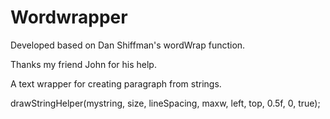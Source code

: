 # Wordwrapper

Developed based on Dan Shiffman's wordWrap function.

Thanks my friend John for his help.

A text wrapper for creating paragraph from strings. 


drawStringHelper(mystring, size, lineSpacing, maxw, left, top, 0.5f, 0, true);
